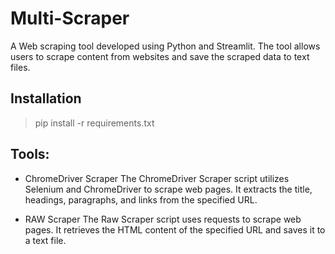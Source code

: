 # Multi-Scraper
A Web scraping tool developed using Python and Streamlit. The tool allows users to scrape content from websites and save the scraped data to text files.

## Installation
> pip install -r requirements.txt

## Tools:
- ChromeDriver Scraper
The ChromeDriver Scraper script utilizes Selenium and ChromeDriver to scrape web pages. It extracts the title, headings, paragraphs, and links from the specified URL.

- RAW Scraper
The Raw Scraper script uses requests to scrape web pages. It retrieves the HTML content of the specified URL and saves it to a text file.


